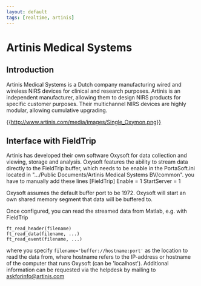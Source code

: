 ```yaml
---
layout: default
tags: [realtime, artinis]
---
```


# Artinis Medical Systems

## Introduction

Artinis Medical Systems is a Dutch company manufacturing wired and wireless  NIRS devices for clinical and research purposes. Artinis is an independent manufacturer, allowing them to design NIRS products for specific customer purposes. Their multichannel NIRS devices are highly modular, allowing cumulative upgrading.

{{http://www.artinis.com/media/images/Single_Oxymon.png}}

## Interface with FieldTrip

Artinis has developed their own software Oxysoft for data collection and viewing, storage and analysis. Oxysoft features the ability to stream data directly to the FieldTrip buffer, which needs to be enable in the PortaSoft.ini located in ".../Public Documents/Artinis Medical Systems BV/common". you have to manually add these lines
    [FieldTrip]
    Enable = 1
    StartServer = 1
    
Oxysoft assumes the default buffer port to be 1972. Oxysoft will start an own shared memory segment that data will be buffered to.

Once configured, you can read the streamed data from Matlab, e.g. with FieldTrip

    ft_read_header(filename)
    ft_read_data(filename, ...)
    ft_read_event(filename, ...)

where you specify `filename='buffer://hostname:port'` as the location to read the data from, where hostname refers to the IP-address or hostname of the computer that runs Oxysoft (can be 'localhost'). Additional information can be requested via the helpdesk by mailing to askforinfo@artinis.com
